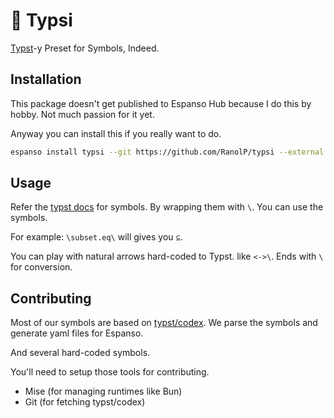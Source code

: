 # 🍾 Typsi

[Typst](https://typst.app/docs/reference/symbols/sym/)-y Preset for Symbols, Indeed.

## Installation

This package doesn't get published to Espanso Hub because I do this by hobby. Not much passion for it yet.

Anyway you can install this if you really want to do.

```sh
espanso install typsi --git https://github.com/RanolP/typsi --external
```

## Usage

Refer the [typst docs](https://typst.app/docs/reference/symbols/sym/) for symbols. By wrapping them with `\`. You can use the symbols.

For example: `\subset.eq\` will gives you `⊆`.

You can play with natural arrows hard-coded to Typst. like `<->\`. Ends with `\` for conversion.

## Contributing

Most of our symbols are based on [typst/codex](https://github.com/typst/codex). We parse the symbols and generate yaml files for Espanso.

And several hard-coded symbols.

You'll need to setup those tools for contributing.

- Mise (for managing runtimes like Bun)
- Git (for fetching typst/codex)
